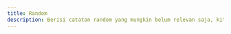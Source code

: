 ```yaml
---
title: Random
description: Berisi catatan random yang mungkin belum relevan saja, kita tidak tau kedepannya 😅
---
```


